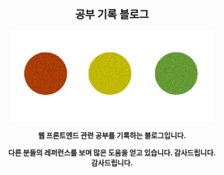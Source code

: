 
## <center>공부 기록 블로그</center>  

<center><img src="/img/logo2.png" width = 80%  height=80%/></center>


__<center>웹 프론트엔드 관련 공부를 기록하는 블로그입니다.</center>__

__<center>다른 분들의 레퍼런스를 보며 많은 도움을 얻고 있습니다. 감사드립니다.</center>__
__<center>감사드립니다.</center>__

